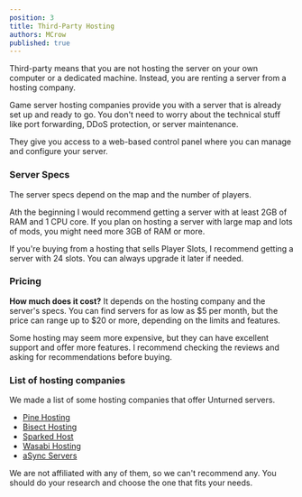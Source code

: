 ```yaml
---
position: 3
title: Third-Party Hosting
authors: MCrow
published: true
---
```


Third-party means that you are not hosting the server on your own computer or a dedicated machine. Instead, you are renting a server from a hosting company.  

Game server hosting companies provide you with a server that is already set up and ready to go. You don't need to worry about the technical stuff like port forwarding, DDoS protection, or server maintenance.

They give you access to a web-based control panel where you can manage and configure your server.

### Server Specs
The server specs depend on the map and the number of players. 

Ath the beginning I would recommend getting a server with at least 2GB of RAM and 1 CPU core. If you plan on hosting a server with large map and lots of mods, you might need more 3GB of RAM or more.

If you're buying from a hosting that sells Player Slots, I recommend getting a server with 24 slots. You can always upgrade it later if needed.

### Pricing
**How much does it cost?** It depends on the hosting company and the server's specs. You can find servers for as low as $5 per month, but the price can range up to $20 or more, depending on the limits and features.

Some hosting may seem more expensive, but they can have excellent support and offer more features. I recommend checking the reviews and asking for recommendations before buying.

### List of hosting companies
We made a list of some hosting companies that offer Unturned servers. 

* [Pine Hosting](https://pinehosting.com/unturned)
* [Bisect Hosting](https://www.bisecthosting.com/unturned-server-hosting)
* [Sparked Host](https://sparkedhost.com/unturned-hosting)
* [Wasabi Hosting](https://wasabihosting.com/store/unturned)
* [aSync Servers](https://host.asyncservers.com/index.php?rp=/store/unturned-servers)

We are not affiliated with any of them, so we can't recommend any. You should do your research and choose the one that fits your needs.